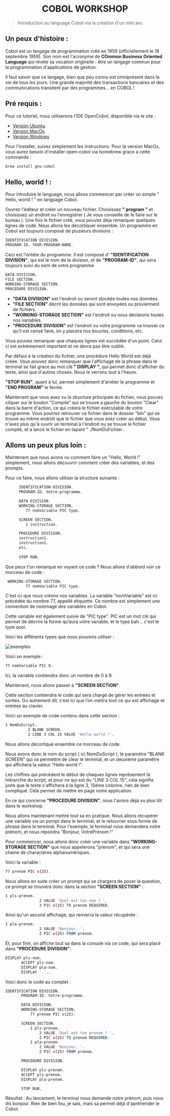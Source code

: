 <h1 align="center">COBOL WORKSHOP</h1>

>Introduction au language Cobol via la création d'un mini jeu.


## Un peux d'histoire  :

Cobol est un langage de programmation créé en 1959 (officiellement le 18 septembre 1959). Son nom est l'acronyme de **COmmon Business Oriented Language** qui révèle sa vocation originelle : être un langage commun pour la programmation d'applications de gestion.

Il faut savoir que ce langage, bien que peu connu est omniprésent dans la vie de tous les jours. Une grande majorité des transactions bancaires et des communications transitent par des programmes… en COBOL !


## Pré requis :

Pour ce tutoriel, nous utiliserons l'IDE OpenCobol, disponible via le site : 

- [Version Ubuntu](https://launchpad.net/cobcide/+download)
- [Version MacOs](https://launchpad.net/cobcide/+download)
- [Version Windows](https://launchpad.net/cobcide/+download)

Pour l'installer, suivez simplement les instructions. Pour la version MacOs, vous aurez besoin d'installer open-cobol via homebrew grace a cette commande :

```sh
brew install gnu-cobol
```

## Hello, world ! :

Pour introduire le language, nous allons commencer par créer un simple " Hello, world ! " en language Cobol. 

Ouvrez l'éditeur et créer un nouveau fichier. Choisissez **" program "** et choisissez un endroit ou l'enregistrer ( Je vous conseille de le faire sur le bureau ). Une fois le fichier créé, vous pouvez déja remarquer quelques lignes de code. Nous allons les décortiquer ensemble. Un programme en Cobol est toujours composé de plusieurs divisions :

```sh
IDENTIFICATION DIVISION.
PROGRAM-ID. YOUR-PROGRAM-NAME.
```
Ceci est l'entéte du programme. Il est composé d' **"IDENTIFICATION DIVISION"**, qui est le nom de la division, et de **"PROGRAM-ID"**, qui sera toujours suivi du nom de votre programme

```sh
DATA DIVISION.
FILE SECTION.
WORKING-STORAGE SECTION.
PROCEDURE DIVISION.
```
- **"DATA DIVISION"** est l'endroit ou seront stockée toutes nos données.
- **"FILE SECTION"** décrit les données qui sont envoyées ou proviennent de fichiers.
- **"WORKING-STORAGE SECTION"** est l'endroit ou nous déclarons toutes nos variables.
- **"PROCEDURE DIVISION"** est l'endroit ou votre programme va trouver ce qu’il est censé faire, on y placera nos boucles, conditions, etc.


Vous pouvez remarquer que chaques lignes est succédée d'un point. Celui ci est extrémement important et ne devra pas être oublié.

Par défaut à la création du fichier, une procédure Hello World est déjà créée. Vous pouvez donc remarquer que l'affichage de la phrase dans le terminal se fait grace au mot clé **" DISPLAY "**, qui permet donc d'afficher du texte, ainsi que d'autres choses. Nous le verrons tout à l'heure.

**"STOP RUN"**, quant à lui, permet simplement d'arréter le programme et **"END PROGRAM"** le ferme.

Maintenant que vous avez vu la structure principale du fichier, vous pouvez cliquer sur le bouton "Compile" qui se trouve a gauche du bouton "Clear" dans la barre d'action, ce qui créera le fichier exécutable de votre programme. Vous pourrez retrouver ce fichier dans le dossier "bin" qui se trouve au même endroit que le fichier que vous avez créer au début. Vous n'avez plus qu'à ouvrir un terminal à l'endroit ou se trouve le fichier compilé, et a lancé le fichier en tapant " ./NomDuFichier .

## Allons un peux plus loin :

Maintenant que nous avons vu comment faire un "Hello, World !" simplement, nous allons découvrir comment créer des variables, et des prompts.

Pour ce faire, nous allons utiliser la structure suivante : 

```sh
      IDENTIFICATION DIVISION.
      PROGRAM-ID. Votre-programme.

      DATA DIVISION.
      WORKING-STORAGE SECTION.
         77 nomVariable PIC type.

      SCREEN SECTION.
         1 instruction.

      PROCEDURE DIVISION.
      instruction1.
      instruction2.
      etc.
 
      STOP RUN.
```

Que peux t'on remarqué en voyant ce code ? Nous allons d'abbord voir ce morceau de code :

```sh
 WORKING-STORAGE SECTION.
         77 nomVariable PIC type.
```
C'est ici que nous créons nos variables. La variable "nomVariable" est ici précédée du nombre 77, appellé étiquette. Ce nombre est simplement une convention de nommage des variables en Cobol.

Cette variable est également suivie de "PIC type". PIC est un mot clé qui permet de décrire la forme qu’aura votre variable, et le type bah... c'est le type quoi.

Voici les différents types que nous pouvons utiliser :

![exemples](Screenshot_1.png)

Voici un exemple : 

```sh
77 nomVariable PIC 9.
```
Ici, la variable contiendra donc un nombre de 0 à 9.

Maintenant, nous allons passer à **"SCREEN SECTION"**.

Cette section contiendra le code qui sera chargé de gérer les entrées et sorties. Ou autrement dit, c’est ici que l’on mettra tout ce qui est affichage et entrées au clavier.

Voici un exemple de code contenu dans cette section :

```sh
1 NomDuScript.
          2 BLANK SCREEN.
          2 LINE 3 COL 15 VALUE 'Hello world !'.
```

Nous allons décortiqué ensemble ce morceau de code.

Nous avons donc le nom du script ( ici NomDuScript ), le paramétre "BLANK SCREEN" qui va permettre de clear le terminal, et un deuxiéme paramétre qui affichera la valeur "Hello world !".

Les chiffres qui précédent le début de chaques lignes représentent la hiérarchie du script, et pour ce qui est du "LINE 3 COL 15", cela signifie juste que le texte s'affichera à la ligne 3, 15éme colonne, rien de bien compliqué. Cela permet de mettre en page notre application. 

En ce qui concerne **"PROCEDURE DIVISION"**, nous l'avons déjà vu plus tôt dans le workshop.

Nous allons maintenant mettre tout sa en pratique. Nous allons récupérer une variable via un pompt dans le terminal, et le retourner sous forme de phrase dans le terminal. Pour l'exemple, le terminal nous demandera notre prénom, et nous répondra "Bonjour, VotrePrénom !"

Pour commencer, nous allons donc créer une variable dans **"WORKING-STORAGE SECTION"** que nous appelerons "prenom", et qui sera une chaine de charactéres alphanumériques.

Voici la variable :

```sh
77 prenom PIC x(25).
```
Nous allons en suite créer un prompt qui se chargera de poser la question, ce prompt se trouvera donc dans la section **"SCREEN SECTION"** :

```sh
1 pls-prenom.
               2 VALUE 'Quel est ton nom ? '.
               2 PIC x(25) TO prenom REQUIRED.
```
Ainsi qu'un second affichage, qui renverra la valeur récupérée :

```sh
1 pla-prenom.
               2 VALUE 'Bonjour, '.
               2 PIC x(25) FROM prenom.
```
Et, pour finir, on affiche tout sa dans la console via ce code, qui sera placé dans **"PROCEDURE DIVISION"**:

```sh
DISPLAY pls-nom.
       ACCEPT pls-nom.
       DISPLAY pla-nom.
       DISPLAY '.'..
```

Voici donc le code au complet :

```sh
IDENTIFICATION DIVISION.
       PROGRAM-ID. Votre-programme.

       DATA DIVISION.
       WORKING-STORAGE SECTION.
           77 prenom PIC x(25).

       SCREEN SECTION.
           1 pls-prenom.
               2 VALUE 'Quel est ton prenom ? '.
               2 PIC x(25) TO prenom REQUIRED.
           1 pla-prenom.
               2 VALUE 'Bonjour, '.
               2 PIC x(25) FROM prenom.

       PROCEDURE DIVISION.

       DISPLAY pls-prenom.
       ACCEPT pls-prenom.
       DISPLAY pla-prenom.

       STOP RUN.
```

Résultat : Au lancement, le terminal nous demande notre prénom, puis nous dis bonjour.
Rien de bien fou, je sais, mais sa permet déjà d'apréhender le Cobol.

